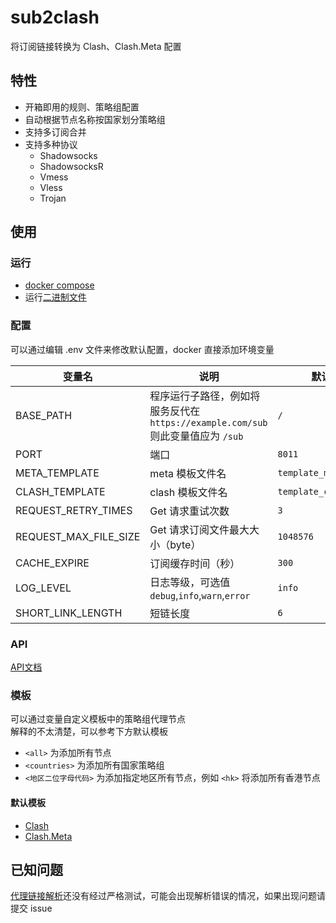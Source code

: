 # sub2clash

将订阅链接转换为 Clash、Clash.Meta 配置

## 特性

- 开箱即用的规则、策略组配置
- 自动根据节点名称按国家划分策略组
- 支持多订阅合并
- 支持多种协议
    - Shadowsocks
    - ShadowsocksR
    - Vmess
    - Vless
    - Trojan

## 使用

### 运行

- [docker compose](./docker-compose.yml)
- 运行[二进制文件](https://github.com/nitezs/sub2clash/releases/latest)

### 配置

可以通过编辑 .env 文件来修改默认配置，docker 直接添加环境变量

| 变量名                   | 说明                                                        | 默认值                   |
|-----------------------|-----------------------------------------------------------|-----------------------|
| BASE_PATH             | 程序运行子路径，例如将服务反代在 `https://example.com/sub` 则此变量值应为 `/sub` | `/`                   |
| PORT                  | 端口                                                        | `8011`                |
| META_TEMPLATE         | meta 模板文件名                                                | `template_meta.yaml`  |
| CLASH_TEMPLATE        | clash 模板文件名                                               | `template_clash.yaml` |
| REQUEST_RETRY_TIMES   | Get 请求重试次数                                                | `3`                   |
| REQUEST_MAX_FILE_SIZE | Get 请求订阅文件最大大小（byte）                                      | `1048576`             |
| CACHE_EXPIRE          | 订阅缓存时间（秒）                                                 | `300`                 |
| LOG_LEVEL             | 日志等级，可选值 `debug`,`info`,`warn`,`error`                    | `info`                |
| SHORT_LINK_LENGTH     | 短链长度                                                      | `6`                   |

### API

[API文档](./API_README.md)

### 模板

可以通过变量自定义模板中的策略组代理节点  
解释的不太清楚，可以参考下方默认模板

- `<all>` 为添加所有节点
- `<countries>` 为添加所有国家策略组
- `<地区二位字母代码>` 为添加指定地区所有节点，例如 `<hk>` 将添加所有香港节点

#### 默认模板

- [Clash](./templates/template_clash.yaml)
- [Clash.Meta](./templates/template_meta.yaml)

## 已知问题

[代理链接解析](./parser)还没有经过严格测试，可能会出现解析错误的情况，如果出现问题请提交 issue
